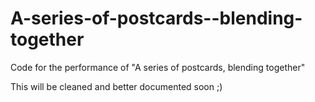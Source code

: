 # A-series-of-postcards--blending-together
Code for the performance of "A series of postcards, blending together"

This will be cleaned and better documented soon ;)
